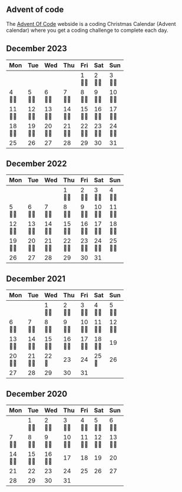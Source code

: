 ## Advent of code

The [Advent Of Code](https://adventofcode.com/) webside is a coding Christmas Calendar (Advent calendar) where you get a coding challenge to complete each day.

## December 2023

| Mon          | Tue          | Wed          | Thu          | Fri          | Sat          | Sun          |
|--------------|--------------|--------------|--------------|--------------|--------------|--------------|
|              |              |              |              | 1<br/> 🌟🌟  | 2<br/> 🌟🌟  | 3<br/> 🌟🌟  |
| 4<br/> 🌟🌟  | 5<br/> 🌟🌟  | 6<br/> 🌟🌟  | 7<br/> 🌟🌟  | 8<br/> 🌟🌟  | 9<br/> 🌟🌟  | 10<br/> 🌟🌟 |
| 11<br/> 🌟🌟 | 12<br/> 🌟🌟 | 13<br/> 🌟🌟 | 14<br/> 🌟🌟 | 15<br/> 🌟🌟 | 16<br/> 🌟🌟 | 17<br/> 🌟🌟 |
| 18<br/> 🌟🌟 | 19<br/> 🌟🌟 | 20<br/> 🌟🌟 | 21<br/> 🌟🌟 | 22<br/> 🌟🌟 | 23<br/> 🌟🌟 | 24<br/> 🌟🌟 |
| 25<br/>      | 26           | 27           | 28           | 29           | 30           | 31           |


## December 2022

| Mon          | Tue          | Wed          | Thu          | Fri          | Sat          | Sun          |
|--------------|--------------|--------------|--------------|--------------|--------------|--------------|
|              |              |              | 1<br/> 🌟🌟  | 2<br/> 🌟🌟  | 3<br/> 🌟🌟  | 4<br/> 🌟🌟  |
| 5<br/> 🌟🌟  | 6<br/> 🌟🌟  | 7<br/> 🌟🌟  | 8<br/> 🌟🌟  | 9<br/> 🌟🌟  | 10<br/> 🌟🌟 | 11<br/> 🌟🌟 |
| 12<br/> 🌟🌟 | 13<br/> 🌟🌟 | 14<br/> 🌟🌟 | 15<br/> 🌟🌟 | 16<br/> 🌟🌟 | 17<br/> 🌟🌟 | 18<br/> 🌟🌟 |
| 19<br/> 🌟🌟 | 20<br/> 🌟🌟 | 21<br/> 🌟🌟 | 22<br/> 🌟🌟 | 23<br/> 🌟🌟 | 24<br/> 🌟🌟 | 25<br/> 🌟🌟 |
| 26           | 27           | 28           | 29           | 30           | 31           |              |

## December 2021

| Mon          | Tue          | Wed          | Thu          | Fri          | Sat          | Sun          |
|--------------|--------------|--------------|--------------|--------------|--------------|--------------|
|              |              | 1<br/> 🌟🌟  | 2<br/> 🌟🌟  | 3<br/> 🌟🌟  | 4<br/> 🌟🌟  | 5<br/> 🌟🌟  |
| 6<br/> 🌟🌟  | 7<br/> 🌟🌟  | 8<br/> 🌟🌟  | 9<br/> 🌟🌟  | 10<br/> 🌟🌟 | 11<br/> 🌟🌟 | 12<br/> 🌟🌟 |
| 13<br/> 🌟🌟 | 14<br/> 🌟🌟 | 15<br/> 🌟🌟 | 16<br/> 🌟🌟 | 17<br/> 🌟🌟 | 18<br/> 🌟🌟 | 19<br/>      |
| 20<br/> 🌟🌟 | 21<br/> 🌟🌟 | 22<br/> 🌟   | 23<br/>      | 24<br/>      | 25<br/> 🌟   | 26           |
| 27           | 28           | 29           | 30           | 31           |              |              |

## December 2020

| Mon          | Tue          | Wed          | Thu          | Fri          | Sat          | Sun          |
|--------------|--------------|--------------|--------------|--------------|--------------|--------------|
|              | 1<br/> 🌟🌟  | 2<br/> 🌟🌟  | 3<br/> 🌟🌟  | 4<br/> 🌟🌟  | 5<br/> 🌟🌟  | 6<br/> 🌟🌟  |
| 7<br/> 🌟🌟  | 8<br/> 🌟🌟  | 9<br/> 🌟🌟  | 10<br/> 🌟🌟 | 11<br/> 🌟🌟 | 12<br/> 🌟🌟 | 13<br/> 🌟🌟 |
| 14<br/> 🌟🌟 | 15<br/> 🌟🌟 | 16<br/> 🌟🌟 | 17<br/>      | 18<br/>      | 19<br/>      | 20<br/>      |
| 21<br/>      | 22<br/>      | 23<br/>      | 24<br/>      | 25<br/>      | 26           | 27           |
| 28           | 29           | 30           | 31           |              |              |              |
